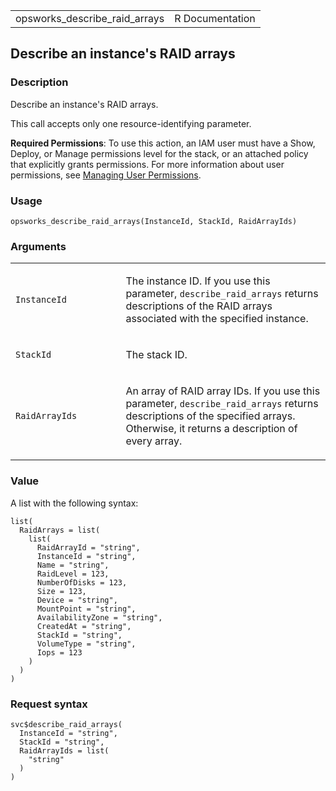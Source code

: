 <table style="width: 100%;">
<tbody>
<tr class="odd">
<td>opsworks_describe_raid_arrays</td>
<td style="text-align: right;">R Documentation</td>
</tr>
</tbody>
</table>

## Describe an instance's RAID arrays

### Description

Describe an instance's RAID arrays.

This call accepts only one resource-identifying parameter.

**Required Permissions**: To use this action, an IAM user must have a
Show, Deploy, or Manage permissions level for the stack, or an attached
policy that explicitly grants permissions. For more information about
user permissions, see [Managing User
Permissions](https://docs.aws.amazon.com/opsworks/latest/userguide/opsworks-security-users.html).

### Usage

    opsworks_describe_raid_arrays(InstanceId, StackId, RaidArrayIds)

### Arguments

<table>
<colgroup>
<col style="width: 35%" />
<col style="width: 65%" />
</colgroup>
<tbody>
<tr class="odd">
<td><code
id="opsworks_describe_raid_arrays_:_InstanceId">InstanceId</code></td>
<td><p>The instance ID. If you use this parameter,
<code>describe_raid_arrays</code> returns descriptions of the RAID
arrays associated with the specified instance.</p></td>
</tr>
<tr class="even">
<td><code
id="opsworks_describe_raid_arrays_:_StackId">StackId</code></td>
<td><p>The stack ID.</p></td>
</tr>
<tr class="odd">
<td><code
id="opsworks_describe_raid_arrays_:_RaidArrayIds">RaidArrayIds</code></td>
<td><p>An array of RAID array IDs. If you use this parameter,
<code>describe_raid_arrays</code> returns descriptions of the specified
arrays. Otherwise, it returns a description of every array.</p></td>
</tr>
</tbody>
</table>

### Value

A list with the following syntax:

    list(
      RaidArrays = list(
        list(
          RaidArrayId = "string",
          InstanceId = "string",
          Name = "string",
          RaidLevel = 123,
          NumberOfDisks = 123,
          Size = 123,
          Device = "string",
          MountPoint = "string",
          AvailabilityZone = "string",
          CreatedAt = "string",
          StackId = "string",
          VolumeType = "string",
          Iops = 123
        )
      )
    )

### Request syntax

    svc$describe_raid_arrays(
      InstanceId = "string",
      StackId = "string",
      RaidArrayIds = list(
        "string"
      )
    )
